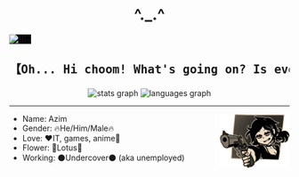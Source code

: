 <h1 align="center">^._.^</h1>
<img src="media/images/op.gif" style="background-color: black" alt="Hi~" />
<h2><pre align="center">【Oh... Hi choom! What's going on? Is everything good?】</pre></h2>


<div align="center">
  <img src="https://github-readme-stats.vercel.app/api?username=azimia404&hide_title=false&hide_rank=false&show_icons=true&include_all_commits=true&count_private=true&disable_animations=false&theme=dracula&locale=en&hide_border=false&order=1" height="150" alt="stats graph"  />
  <img src="https://github-readme-stats.vercel.app/api/top-langs?username=azimia404&locale=en&hide_title=false&layout=compact&card_width=320&langs_count=5&theme=dracula&hide_border=false&order=2" height="150" alt="languages graph"  />
</div>
<hr />
<img src="media/images/0ewz3ej2jwyb1.png" width="25%" align="right" alt="Don't get cocky and everything will be just fine">
<div>
    <ul>
        <li>Name: Azim</li>
        <li>Gender: 🔥He/Him/Male🔥</li>
        <li>Love: ❤️IT, games, anime💛</li>
        <li>Flower: 💮Lotus💮</li>
        <li>Working: ⚫Undercover⚫ (aka unemployed)</li>
    </ul>
</div>
<!--
**azimia404/azimia404** is a ✨ _special_ ✨ repository because its `README.md` (this file) appears on your GitHub profile.

Here are some ideas to get you started:

- 🔭 I’m currently working on ...
- 🌱 I’m currently learning ...
- 👯 I’m looking to collaborate on ...
- 🤔 I’m looking for help with ...
- 💬 Ask me about ...
- 📫 How to reach me: ...
- 😄 Pronouns: ...
- ⚡ Fun fact: ...
-->